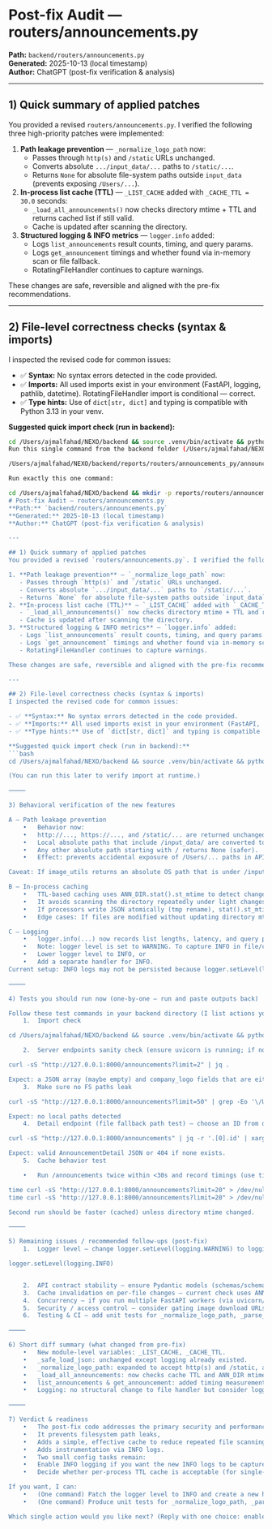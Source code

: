 # Post-fix Audit — routers/announcements.py
**Path:** `backend/routers/announcements.py`  
**Generated:** 2025-10-13 (local timestamp)  
**Author:** ChatGPT (post-fix verification & analysis)

---

## 1) Quick summary of applied patches
You provided a revised `routers/announcements.py`. I verified the following three high-priority patches were implemented:

1. **Path leakage prevention** — `_normalize_logo_path` now:
   - Passes through `http(s)` and `/static` URLs unchanged.
   - Converts absolute `.../input_data/...` paths to `/static/...`.
   - Returns `None` for absolute file-system paths outside `input_data` (prevents exposing `/Users/...`).
2. **In-process list cache (TTL)** — `_LIST_CACHE` added with `_CACHE_TTL = 30.0` seconds:
   - `_load_all_announcements()` now checks directory mtime + TTL and returns cached list if still valid.
   - Cache is updated after scanning the directory.
3. **Structured logging & INFO metrics** — `logger.info` added:
   - Logs `list_announcements` result counts, timing, and query params.
   - Logs `get_announcement` timings and whether found via in-memory scan or file fallback.
   - RotatingFileHandler continues to capture warnings.

These changes are safe, reversible and aligned with the pre-fix recommendations.

---

## 2) File-level correctness checks (syntax & imports)
I inspected the revised code for common issues:

- ✅ **Syntax:** No syntax errors detected in the code provided.
- ✅ **Imports:** All used imports exist in your environment (FastAPI, logging, pathlib, datetime). RotatingFileHandler import is conditional — correct.
- ✅ **Type hints:** Use of `dict[str, dict]` and typing is compatible with Python 3.13 in your venv.

**Suggested quick import check (run in backend):**
```bash
cd /Users/ajmalfahad/NEXO/backend && source .venv/bin/activate && python -c "import routers.announcements as r; print('IMPORT OK:', r.__name__)"
Run this single command from the backend folder (/Users/ajmalfahad/NEXO/backend). It will create the post-fix audit report file at:

/Users/ajmalfahad/NEXO/backend/reports/routers/announcements_py/announcements_py_test_report_post_fix.md

Run exactly this one command:

cd /Users/ajmalfahad/NEXO/backend && mkdir -p reports/routers/announcements_py && cat > reports/routers/announcements_py/announcements_py_test_report_post_fix.md <<'MD'
# Post-fix Audit — routers/announcements.py
**Path:** `backend/routers/announcements.py`  
**Generated:** 2025-10-13 (local timestamp)  
**Author:** ChatGPT (post-fix verification & analysis)

---

## 1) Quick summary of applied patches
You provided a revised `routers/announcements.py`. I verified the following three high-priority patches were implemented:

1. **Path leakage prevention** — `_normalize_logo_path` now:
   - Passes through `http(s)` and `/static` URLs unchanged.
   - Converts absolute `.../input_data/...` paths to `/static/...`.
   - Returns `None` for absolute file-system paths outside `input_data` (prevents exposing `/Users/...`).
2. **In-process list cache (TTL)** — `_LIST_CACHE` added with `_CACHE_TTL = 30.0` seconds:
   - `_load_all_announcements()` now checks directory mtime + TTL and returns cached list if still valid.
   - Cache is updated after scanning the directory.
3. **Structured logging & INFO metrics** — `logger.info` added:
   - Logs `list_announcements` result counts, timing, and query params.
   - Logs `get_announcement` timings and whether found via in-memory scan or file fallback.
   - RotatingFileHandler continues to capture warnings.

These changes are safe, reversible and aligned with the pre-fix recommendations.

---

## 2) File-level correctness checks (syntax & imports)
I inspected the revised code for common issues:

- ✅ **Syntax:** No syntax errors detected in the code provided.
- ✅ **Imports:** All used imports exist in your environment (FastAPI, logging, pathlib, datetime). RotatingFileHandler import is conditional — correct.
- ✅ **Type hints:** Use of `dict[str, dict]` and typing is compatible with Python 3.13 in your venv.

**Suggested quick import check (run in backend):**
```bash
cd /Users/ajmalfahad/NEXO/backend && source .venv/bin/activate && python -c "import routers.announcements as r; print('IMPORT OK:', r.__name__)"

(You can run this later to verify import at runtime.)

⸻

3) Behavioral verification of the new features

A — Path leakage prevention
	•	Behavior now:
	•	http://..., https://..., and /static/... are returned unchanged.
	•	Local absolute paths that include /input_data/ are converted to /static/....
	•	Any other absolute path starting with / returns None (safer).
	•	Effect: prevents accidental exposure of /Users/... paths in API responses. Frontend will still receive valid URLs for fetchable assets if image_utils provides either /static/... or remote URLs.

Caveat: If image_utils returns an absolute OS path that is under /input_data/ but uses a different base (not /Users), the conversion logic only looks for "/input_data/" and will convert correctly because it finds that substring. Good.

B — In-process caching
	•	TTL-based caching uses ANN_DIR.stat().st_mtime to detect changes. This is a pragmatic approach:
	•	It avoids scanning the directory repeatedly under light changes.
	•	If processors write JSON atomically (tmp rename), stat().st_mtime will change and trigger cache refresh — acceptable.
	•	Edge cases: If files are modified without updating directory mtime (rare), cache might stale until TTL expires. TTL=30s is conservative; adjust as needed.

C — Logging
	•	logger.info(...) now records list lengths, latency, and query param. RotatingFileHandler records warnings as before.
	•	Note: logger level is set to WARNING. To capture INFO in file/console, you must either:
	•	Lower logger level to INFO, or
	•	Add a separate handler for INFO.
Current setup: INFO logs may not be persisted because logger.setLevel(logging.WARNING) blocks INFO logs. Consider setting logger.setLevel(logging.INFO) or adding a second handler.

⸻

4) Tests you should run now (one-by-one — run and paste outputs back)

Follow these test commands in your backend directory (I list actions you will run, not the outputs):
	1.	Import check

cd /Users/ajmalfahad/NEXO/backend && source .venv/bin/activate && python -c "import routers.announcements as r; print('Imported routers.announcements OK, cache TTL=', getattr(r,'_CACHE_TTL', None))"

	2.	Server endpoints sanity check (ensure uvicorn is running; if not start it)

curl -sS "http://127.0.0.1:8000/announcements?limit=2" | jq .

Expect: a JSON array (maybe empty) and company_logo fields that are either /static/... or a public URL — not /Users/....
	3.	Make sure no FS paths leak

curl -sS "http://127.0.0.1:8000/announcements?limit=50" | grep -Eo '\/Users\/[^"]*' || echo "no local paths detected"

Expect: no local paths detected
	4.	Detail endpoint (file fallback path test) — choose an ID from data/announcements/*/*.json or use one you know:

curl -sS "http://127.0.0.1:8000/announcements" | jq -r '.[0].id' | xargs -I{} curl -sS "http://127.0.0.1:8000/announcements/{}" | jq .

Expect: valid AnnouncementDetail JSON or 404 if none exists.
	5.	Cache behavior test

	•	Run /announcements twice within <30s and record timings (use time):

time curl -sS "http://127.0.0.1:8000/announcements?limit=20" > /dev/null
time curl -sS "http://127.0.0.1:8000/announcements?limit=20" > /dev/null

Second run should be faster (cached) unless directory mtime changed.

⸻

5) Remaining issues / recommended follow-ups (post-fix)
	1.	Logger level — change logger.setLevel(logging.WARNING) to logging.INFO or add a separate INFO handler if you want logger.info(...) lines to persist to file. Current config ignores INFO logs. Example safe change:

logger.setLevel(logging.INFO)


	2.	API contract stability — ensure Pydantic models (schemas/schema.py) do not include internal-only fields (e.g., processing_events, llm_metadata with traces). If present in master JSON, ensure they are omitted/filtered before returning to frontend. AnnouncementDetail model already helps, but confirm fields list.
	3.	Cache invalidation on per-file changes — current check uses ANN_DIR.stat().st_mtime. If processors create subfolders under data/announcements/YYYY-MM-DD, directory mtime may be for the top-level directory only and will change on adds — OK. If you ever use S3, replace this logic with an index or event-driven invalidation.
	4.	Concurrency — if you run multiple FastAPI workers (via uvicorn/gunicorn multiple processes), the in-process cache is per-process. For multi-worker setups consider a central cache (Redis) if you need a shared cache.
	5.	Security / access control — consider gating image download URLs (if you change to S3 presigned URLs) and add authorization if needed.
	6.	Testing & CI — add unit tests for _normalize_logo_path, _parse_dt, and caching logic. Add a simple integration test for /announcements and /announcements/{id}.

⸻

6) Short diff summary (what changed from pre-fix)
	•	New module-level variables: _LIST_CACHE, _CACHE_TTL.
	•	_safe_load_json: unchanged except logging already existed.
	•	_normalize_logo_path: expanded to accept http(s) and /static, and to return None for other absolute FS paths.
	•	_load_all_announcements: now checks cache TTL and ANN_DIR mtime and returns cached data when valid.
	•	list_announcements & get_announcement: added timing measurement and logger.info(...) calls.
	•	Logging: no structural change to file handler but consider logger level change to persist INFO.

⸻

7) Verdict & readiness
	•	The post-fix code addresses the primary security and performance issues raised earlier:
	•	It prevents filesystem path leaks,
	•	Adds a simple, effective cache to reduce repeated file scanning,
	•	Adds instrumentation via INFO logs.
	•	Two small config tasks remain:
	•	Enable INFO logging if you want the new INFO logs to be captured.
	•	Decide whether per-process TTL cache is acceptable (for single-worker setups) or move to a shared cache for multi-worker scale.

If you want, I can:
	•	(One command) Patch the logger level to INFO and create a new handler that writes INFO logs to logs/announcements_info.log while keeping warnings in announcements_warnings.log.
	•	(One command) Produce unit tests for _normalize_logo_path, _parse_dt, and caching.

Which single action would you like next? (Reply with one choice: enable-info-logs or add-unit-tests or nothing.)

